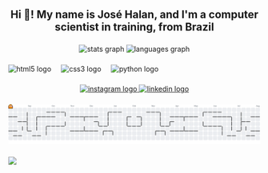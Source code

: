 <h2 align="center">Hi 👋! My name is José Halan, and I'm a computer scientist in training, from Brazil</h2>

###

<div align="center">
  <img src="https://github-readme-stats.vercel.app/api?username=JoseHalan&hide_title=false&hide_rank=false&show_icons=true&include_all_commits=true&count_private=true&disable_animations=false&theme=dracula&locale=en&hide_border=false" height="150" alt="stats graph"  />
  <img src="https://github-readme-stats.vercel.app/api/top-langs?username=JoseHalan&locale=en&hide_title=false&layout=compact&card_width=320&langs_count=5&theme=dracula&hide_border=false" height="150" alt="languages graph"  />
</div>

###

<div align="left">
  <img src="https://cdn.jsdelivr.net/gh/devicons/devicon/icons/html5/html5-original.svg" height="30" alt="html5 logo"  />
  <img width="12" />
  <img src="https://cdn.jsdelivr.net/gh/devicons/devicon/icons/css3/css3-original.svg" height="30" alt="css3 logo"  />
  <img width="12" />
  <img src="https://cdn.jsdelivr.net/gh/devicons/devicon/icons/python/python-original.svg" height="30" alt="python logo"  />
</div>

###

<div align="center">
  <a href="https://www.instagram.com/jose_halan/" target="_blank">
    <img src="https://img.shields.io/static/v1?message=Instagram&logo=instagram&label=&color=E4405F&logoColor=white&labelColor=&style=for-the-badge" height="35" alt="instagram logo"  />
  </a>
  <a href="https://www.linkedin.com/in/jose-halan-silva-ferro-a9399736a/?originalSubdomain=br" target="_blank">
    <img src="https://img.shields.io/static/v1?message=LinkedIn&logo=linkedin&label=&color=0077B5&logoColor=white&labelColor=&style=for-the-badge" height="35" alt="linkedin logo"  />
  </a>
</div>

###

<picture>
  <source media="(prefers-color-scheme: dark)" srcset="https://raw.githubusercontent.com/JoseHalan/JoseHalan/output/pacman-contribution-graph-dark.svg">
  <source media="(prefers-color-scheme: light)" srcset="https://raw.githubusercontent.com/JoseHalan/JoseHalan/output/pacman-contribution-graph.svg">
  <img alt="pacman contribution graph" src="https://raw.githubusercontent.com/JoseHalan/JoseHalan/output/pacman-contribution-graph.svg">
</picture>

###

<img align="left" src="https://visitor-badge.laobi.icu/badge?page_id=JoseHalan.JoseHalan&"  />

